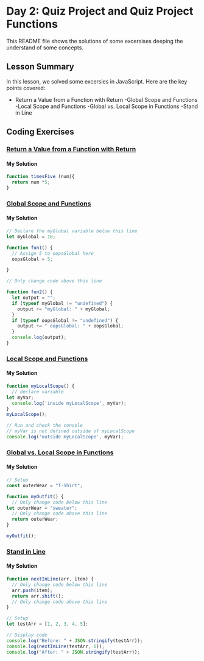 
# Day 2: Quiz Project and Quiz Project Functions

This README file shows the solutions of some excersises deeping the understand of some concepts.

## Lesson Summary

In this lesson, we solved  some excersies in JavaScript. Here are the key points covered:

- Return a Value from a Function with Return
-Global Scope and Functions
-Local Scope and Functions
-Global vs. Local Scope in Functions
-Stand in Line


## Coding Exercises

### [Return a Value from a Function with Return](https://www.freecodecamp.org/learn/javascript-algorithms-and-data-structures/basic-javascript/return-a-value-from-a-function-with-return)
#### My Solution


```javascript
function timesFive (num){
  return num *5;
}
```

### [Global Scope and Functions](https://www.freecodecamp.org/learn/javascript-algorithms-and-data-structures/basic-javascript/global-scope-and-functions)
#### My Solution


```javascript
// Declare the myGlobal variable below this line
let myGlobal = 10;

function fun1() {
  // Assign 5 to oopsGlobal here
  oopsGlobal = 5;

}

// Only change code above this line

function fun2() {
  let output = "";
  if (typeof myGlobal != "undefined") {
    output += "myGlobal: " + myGlobal;
  }
  if (typeof oopsGlobal != "undefined") {
    output += " oopsGlobal: " + oopsGlobal;
  }
  console.log(output);
}
```

### [Local Scope and Functions](https://www.freecodecamp.org/learn/javascript-algorithms-and-data-structures/basic-javascript/local-scope-and-functions)
#### My Solution


```javascript
function myLocalScope() {
  // declare variable 
let myVar;
  console.log('inside myLocalScope', myVar);
}
myLocalScope();

// Run and check the console
// myVar is not defined outside of myLocalScope
console.log('outside myLocalScope', myVar);
```

### [Global vs. Local Scope in Functions](https://www.freecodecamp.org/learn/javascript-algorithms-and-data-structures/basic-javascript/global-vs--local-scope-in-functions)
#### My Solution


```javascript
// Setup
const outerWear = "T-Shirt";

function myOutfit() {
  // Only change code below this line
let outerWear = "sweater";
  // Only change code above this line
  return outerWear;
}

myOutfit();
```

### [Stand in Line](https://www.freecodecamp.org/learn/javascript-algorithms-and-data-structures/basic-javascript/global-vs--local-scope-in-functions)
#### My Solution


```javascript
function nextInLine(arr, item) {
  // Only change code below this line
  arr.push(item);
  return arr.shift();
  // Only change code above this line
}

// Setup
let testArr = [1, 2, 3, 4, 5];

// Display code
console.log("Before: " + JSON.stringify(testArr));
console.log(nextInLine(testArr, 6));
console.log("After: " + JSON.stringify(testArr));
```


